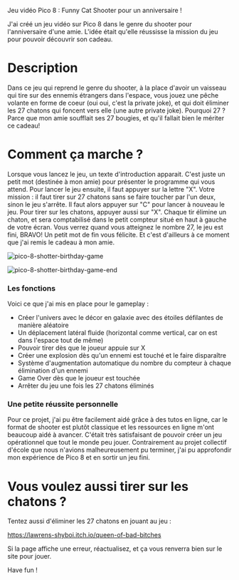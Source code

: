 Jeu vidéo Pico 8 : Funny Cat Shooter pour un anniversaire !

J'ai créé un jeu vidéo sur Pico 8 dans le genre du shooter pour l'anniversaire d'une amie.
L'idée était qu'elle réussisse la mission du jeu pour pouvoir découvrir son cadeau.

# Description

Dans ce jeu qui reprend le genre du shooter, à la place d'avoir un vaisseau qui tire sur des ennemis étrangers dans l'espace, vous jouez une pêche volante en forme de coeur (oui oui, c'est la private joke), et qui doit éliminer les 27 chatons qui foncent vers elle (une autre private joke).
Pourquoi 27 ? Parce que mon amie soufflait ses 27 bougies, et qu'il fallait bien le mériter ce cadeau!

# Comment ça marche ?

Lorsque vous lancez le jeu, un texte d'introduction apparait. C'est juste un petit mot (destinée à mon amie) pour présenter le programme qui vous attend.
Pour lancer le jeu ensuite, il faut appuyer sur la lettre "X". 
Votre mission : il faut tirer sur 27 chatons sans se faire toucher par l'un deux, sinon le jeu s'arrête.
Il faut alors appuyer sur "C" pour lancer à nouveau le jeu.
Pour tirer sur les chatons, appuyer aussi sur "X". Chaque tir élimine un chaton, et sera comptabilisé dans le petit compteur situé en haut à gauche de votre écran.
Vous verrez quand vous atteignez le nombre 27, le jeu est fini, BRAVO!
Un petit mot de fin vous félicite.
Et c'est d'ailleurs à ce moment que j'ai remis le cadeau à mon amie.

![pico-8-shotter-birthday-game](https://github.com/apolline-diaz/Pico-8-Shooter-Birthday-Video-Game/assets/146845437/1eb29c89-ab2d-4790-8e33-71b0c3bc21f6)


![pico-8-shotter-birthday-game-end](https://github.com/apolline-diaz/Pico-8-Shooter-Birthday-Video-Game/assets/146845437/13d56d09-2d8e-4f26-a859-9a1ee63fb88d)


### Les fonctions

Voici ce que j'ai mis en place pour le gameplay :
- Créer l'univers avec le décor en galaxie avec des étoiles défilantes de manière aléatoire
- Un déplacement latéral fluide (horizontal comme vertical, car on est dans l'espace tout de même)
- Pouvoir tirer dès que le joueur appuie sur X
- Créer une explosion dès qu'un ennemi est touché et le faire disparaître
- Système d'augmentation automatique du nombre du compteur à chaque élimination d'un ennemi
- Game Over dès que le joueur est touchée
- Arrêter du jeu une fois les 27 chatons éliminés

### Une petite réussite personnelle

Pour ce projet, j'ai pu être facilement aidé grâce à des tutos en ligne, car le format de shooter est plutôt classique et les ressources en ligne m'ont beaucoup aidé à avancer.
C'était très satisfaisant de pouvoir créer un jeu opérationnel que tout le monde peu jouer.
Contrairement au projet collectif d'école que nous n'avions malheureusement pu terminer, j'ai pu approfondir mon expérience de Pico 8 et en sortir un jeu fini.

# Vous voulez aussi tirer sur les chatons ?

Tentez aussi d'éliminer les 27 chatons en jouant au jeu :

https://lawrens-shyboi.itch.io/queen-of-bad-bitches

Si la page affiche une erreur, réactualisez, et ça vous renverra bien sur le site pour jouer.

Have fun !
